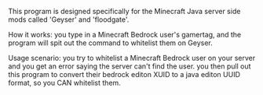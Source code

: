 This program is designed specifically for the Minecraft Java server side mods called 'Geyser' and 'floodgate'.


How it works: you type in a Minecraft Bedrock user's gamertag, and the program will spit out the command to whitelist them on Geyser.


Usage scenario: you try to whitelist a Minecraft Bedrock user on your server and you get an error saying the server can't find the user. you then pull out this program to convert their bedrock editon XUID to a java editon UUID format, so you CAN whitelist them.
